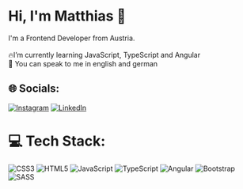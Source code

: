 

# Hi, I'm Matthias 👋
I'm a Frontend Developer from Austria. <br> <br>
 🔥I’m currently learning JavaScript, TypeScript and Angular<br>
 💬 You can speak to me in english and german


## 🌐 Socials:
[![Instagram](https://img.shields.io/badge/Instagram-%23E4405F.svg?logo=Instagram&logoColor=white)](https://instagram.com/matthiasmulzet) [![LinkedIn](https://img.shields.io/badge/LinkedIn-%230077B5.svg?logo=linkedin&logoColor=white)](https://linkedin.com/in/matthias-mulzet-726b73241) 

# 💻 Tech Stack:
![CSS3](https://img.shields.io/badge/css3-%231572B6.svg?style=plastic&logo=css3&logoColor=white) ![HTML5](https://img.shields.io/badge/html5-%23E34F26.svg?style=plastic&logo=html5&logoColor=white) ![JavaScript](https://img.shields.io/badge/javascript-%23323330.svg?style=plastic&logo=javascript&logoColor=%23F7DF1E) ![TypeScript](https://img.shields.io/badge/typescript-%23007ACC.svg?style=plastic&logo=typescript&logoColor=white) ![Angular](https://img.shields.io/badge/angular-%23DD0031.svg?style=plastic&logo=angular&logoColor=white) ![Bootstrap](https://img.shields.io/badge/bootstrap-%23563D7C.svg?style=plastic&logo=bootstrap&logoColor=white)  ![SASS](https://img.shields.io/badge/SASS-hotpink.svg?style=plastic&logo=SASS&logoColor=white)

<!-- Proudly created with GPRM ( https://gprm.itsvg.in ) -->
